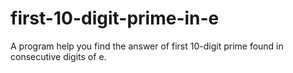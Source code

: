 # first-10-digit-prime-in-e
A program help you find the answer of first 10-digit prime found in consecutive digits of e.
